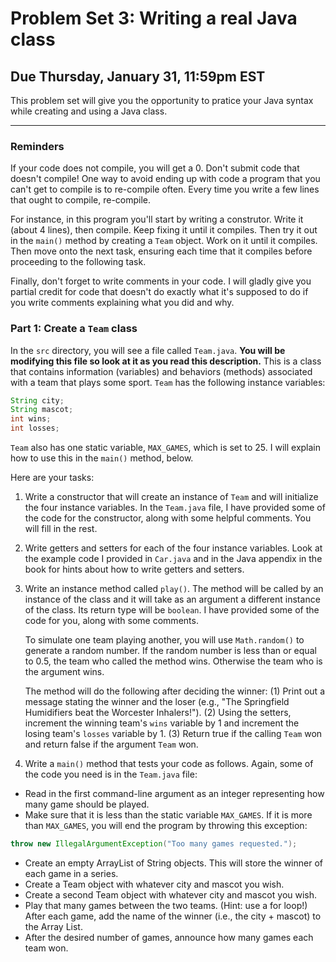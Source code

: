 # Problem Set 3: Writing a real Java class
## Due Thursday, January 31, 11:59pm EST

This problem set will give you the opportunity to pratice your Java syntax while creating and using a Java class. 

---
### Reminders
If your code does not compile, you will get a 0. Don't submit code that doesn't compile! One way to avoid ending up with code a program that you can't get to compile is to re-compile often. Every time you write a few lines that ought to compile, re-compile. 

For instance, in this program you'll start by writing a construtor. Write it (about 4 lines), then compile. Keep fixing it until it compiles. Then try it out in the `main()` method by creating a `Team` object. Work on it until it compiles. Then move onto the next task, ensuring each time that it compiles before proceeding to the following task.

Finally, don't forget to write comments in your code. I will gladly give you partial credit for code that doesn't do exactly what it's supposed to do if you write comments explaining what you did and why.


### Part 1: Create a `Team` class
In the `src` directory, you will see a file called `Team.java`. **You will be modifying this file so look at it as you read this description.** This is a class that contains information (variables) and behaviors (methods) associated with a team that plays some sport. `Team` has the following instance variables:

```java
String city;
String mascot;
int wins;
int losses;
```

`Team` also has one static variable, `MAX_GAMES`, which is set to 25. I will explain how to use this in the `main()` method, below.

Here are your tasks:

1. Write a constructor that will create an instance of `Team` and will initialize the four instance variables. In the `Team.java` file, I have provided some of the code for the constructor, along with some helpful comments. You will fill in the rest.

2. Write getters and setters for each of the four instance variables. Look at the example code I provided in `Car.java` and in the Java appendix in the book for hints about how to write getters and setters.

3. Write an instance method called `play()`. The method will be called by an instance of the class and it will take as an argument a different instance of the class. Its return type will be `boolean`. I have provided some of the code for you, along with some comments.

    To simulate one team playing another, you will use `Math.random()` to generate a random number. If the random number is less than or equal to 0.5, the team who called the method wins. Otherwise the team who is the argument wins. 
  
    The method will do the following after deciding the winner: (1) Print out a message stating the winner and the loser (e.g., "The Springfield Humidifiers beat the Worcester Inhalers!"). (2) Using the setters, increment the winning team's `wins` variable by 1 and increment the losing team's `losses` variable by 1. (3) Return true if the calling `Team` won and return false if the argument `Team` won.

4. Write a `main()` method that tests your code as follows. Again, some of the code you need is in the `Team.java` file:
  * Read in the first command-line argument as an integer representing how many game should be played.
  * Make sure that it is less than the static variable `MAX_GAMES`. If it is more than `MAX_GAMES`, you will end the program by throwing this exception:
  ```java
  throw new IllegalArgumentException("Too many games requested.");
  ```
  * Create an empty ArrayList of String objects. This will store the winner of each game in a series.
  * Create a Team object with whatever city and mascot you wish.
  * Create a second Team object with whatever city and mascot you wish.
  * Play that many games between the two teams. (Hint: use a for loop!) After each game, add the name of the winner (i.e., the city + mascot) to the Array List.
  * After the desired number of games, announce how many games each team won.
  



